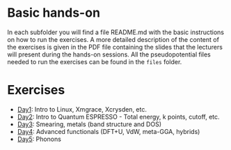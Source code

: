 # Basic hands-on

In each subfolder you will find a file README.md with the basic instructions on how to run the exercises. A more detailed description of the content of the exercises is given in the PDF file containing the slides that the lecturers will present during the hands-on sessions. All the pseudopotential files needed to run the exercises can be found in the ```files``` folder.

# Exercises

 - [Day1](Day1/README.md): Intro to Linux, Xmgrace, Xcrysden, etc.
 - [Day2](Day2/README.md): Intro to Quantum ESPRESSO - Total energy, k points, cutoff, etc.
 - [Day3](Day3/README.md): Smearing, metals (band structure and DOS)
 - [Day4](Day4/README.md): Advanced functionals (DFT+U, VdW, meta-GGA, hybrids)
 - [Day5](Day5/README.md): Phonons

